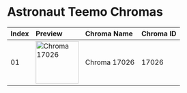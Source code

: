 # Astronaut Teemo Chromas

| Index | Preview | Chroma Name | Chroma ID |
|:---|:---|:---|:---|
| 01 | <img src='https://raw.communitydragon.org/latest/plugins/rcp-be-lol-game-data/global/default/v1/champion-chroma-images/17/17026.png' alt='Chroma 17026' width='100'> | Chroma 17026 | 17026 |
